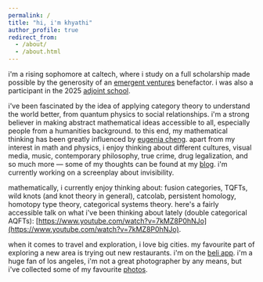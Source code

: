 ```yaml
---
permalink: /
title: "hi, i'm khyathi"
author_profile: true
redirect_from: 
  - /about/
  - /about.html
---
```


i'm a rising sophomore at caltech, where i study on a full scholarship made possible by the generosity of an [emergent ventures](https://www.mercatus.org/emergent-ventures) benefactor. i was also a participant in the 2025 [adjoint school](https://adjointschool.com/2025.html). 

i've been fascinated by the idea of applying category theory to understand the world better, from quantum physics to social relationships. i'm a strong believer in making abstract mathematical ideas accessible to all, especially people from a humanities background. to this end, my mathematical thinking has been greatly influenced by [eugenia cheng](https://eugeniacheng.com/). apart from my interest in math and physics, i enjoy thinking about different cultures, visual media, music, contemporary philosophy, true crime, drug legalization, and so much more — some of my thoughts can be found at my [blog](https://khyathikomalan.github.io/year-archive/). i'm currently working on a screenplay about invisibility. 

mathematically, i currently enjoy thinking about: fusion categories, TQFTs, wild knots (and knot theory in general), catcolab, persistent homology, homotopy type theory, categorical systems theory. here's a fairly accessible talk on what i've been thinking about lately (double categorical AQFTs): [https://www.youtube.com/watch?v=7kMZ8P0hNJo](https://www.youtube.com/watch?v=7kMZ8P0hNJo). 

when it comes to travel and exploration, i love big cities. my favourite part of exploring a new area is trying out new restaurants. i'm on the [beli app](https://beliapp.co/app/khyathik). i'm a huge fan of los angeles, i'm not a great photographer by any means, but i've collected some of my favourite [photos](https://khyathikomalan.github.io/portfolio/).


